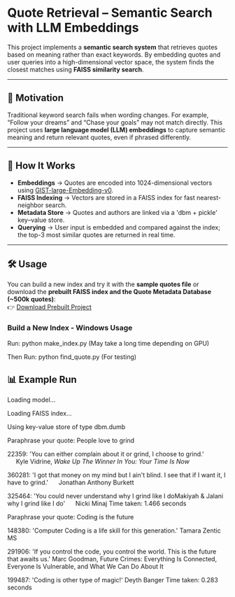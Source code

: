 # Quote Retrieval – Semantic Search with LLM Embeddings  

This project implements a **semantic search system** that retrieves quotes based on meaning rather than exact keywords. By embedding quotes and user queries into a high-dimensional vector space, the system finds the closest matches using **FAISS similarity search**.  

---

## 🎯 Motivation  

Traditional keyword search fails when wording changes. For example, “Follow your dreams” and “Chase your goals” may not match directly. This project uses **large language model (LLM) embeddings** to capture semantic meaning and return relevant quotes, even if phrased differently.  

---

## 🚀 How It Works  

- **Embeddings** → Quotes are encoded into 1024-dimensional vectors using [GIST-large-Embedding-v0](https://huggingface.co/avsolatorio/GIST-large-Embedding-v0).  
- **FAISS Indexing** → Vectors are stored in a FAISS index for fast nearest-neighbor search.  
- **Metadata Store** → Quotes and authors are linked via a 'dbm + pickle' key–value store.  
- **Querying** → User input is embedded and compared against the index; the top-3 most similar quotes are returned in real time.  

---

## 🛠 Usage  

You can build a new index and try it with the **sample quotes file** or download the **prebuilt FAISS index and the Quote Metadata Database (~500k quotes)**:  
👉 [Download Prebuilt Project](https://your-google-drive-link.com)  

### Build a New Index - Windows Usage
Run: python make_index.py (May take a long time depending on GPU)

Then Run: python find_quote.py (For testing)

## 📊 Example Run  
Loading model...

Loading FAISS index...

Using key-value store of type dbm.dumb

Paraphrase your quote: People love to grind


22359: 'You can either complain about it or grind, I choose to grind.'  
&nbsp;&nbsp;&nbsp;&nbsp;&nbsp;Kyle Vidrine, *Wake Up The Winner In You: Your Time Is Now*


360281: 'I got that money on my mind but I ain't blind. I see that if I want it, I have to grind.'
&nbsp;&nbsp;&nbsp;&nbsp;&nbsp;Jonathan Anthony Burkett

325464: 'You could never understand why I grind like I doMakiyah & Jalani why I grind like I do'
&nbsp;&nbsp;&nbsp;&nbsp;&nbsp;Nicki Minaj
Time taken: 1.466 seconds


Paraphrase your quote: Coding is the future

148380: 'Computer Coding is a life skill for this generation.'
        Tamara Zentic MS

291906: 'If you control the code, you control the world. This is the future that awaits us.'
        Marc Goodman, Future Crimes: Everything Is Connected, Everyone Is Vulnerable, and What We Can Do About It

199487: 'Coding is other type of magic!'
        Deyth Banger
Time taken: 0.283 seconds
